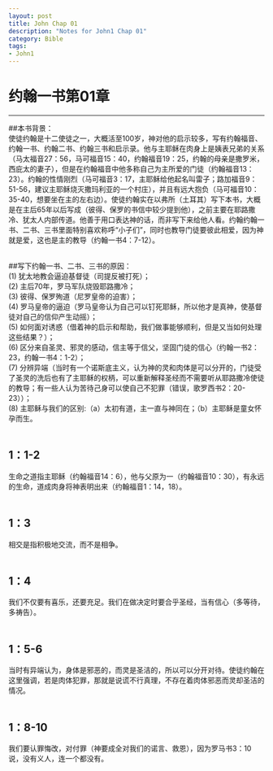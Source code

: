 ```yaml
--- 
layout: post
title: John Chap 01
description: "Notes for John1 Chap 01"
category: Bible
tags: 
- John1
---
```


# 约翰一书第01章

----------------

##本书背景：<br>
使徒约翰是十二使徒之一，大概活至100岁，神对他的启示较多，写有约翰福音、约翰一书、约翰二书、约翰三书和启示录。他与主耶稣在肉身上是姨表兄弟的关系（马太福音27：56，马可福音15：40，约翰福音19：25，约翰的母亲是撒罗米，西庇太的妻子），但是在约翰福音中他多称自己为主所爱的门徒（约翰福音13：23）。约翰的性情刚烈（马可福音3：17，主耶稣给他起名叫雷子；路加福音9：51-56，建议主耶稣烧灭撒玛利亚的一个村庄），并且有远大抱负（马可福音10：35-40，想要坐在主的左右边）。使徒约翰实在以弗所（土耳其）写下本书，大概是在主后65年以后写成（彼得、保罗的书信中较少提到他），之前主要在耶路撒冷、犹太人内部传道。他善于用口表达神的话，而非写下来给他人看。约翰约翰一书、二书、三书里面特别喜欢称呼“小子们”，同时也教导门徒要彼此相爱，因为神就是爱，这也是主的教导（约翰一书4：7-12）。<br><br>

##写下约翰一书、二书、三书的原因：<br>
(1) 犹太地教会逼迫基督徒（司提反被打死）；<br>
(2) 主后70年，罗马军队烧毁耶路撒冷；<br>
(3) 彼得、保罗殉道（尼罗皇帝的迫害）；<br>
(4) 罗马皇帝的逼迫（罗马皇帝认为自己可以钉死耶稣，所以他才是真神，使基督徒对自己的信仰产生动摇）；<br>
(5) 如何面对诱惑（借着神的启示和帮助，我们做事能够顺利，但是又当如何处理这些结果？）；<br>
(6) 区分来自圣灵、邪灵的感动，信主等于信父，坚固门徒的信心（约翰一书2：23，约翰一书4：1-2）；<br>
(7) 分辨异端（当时有一个诺斯底主义，认为神的灵和肉体是可以分开的，门徒受了圣灵的洗后也有了主耶稣的权柄，可以重新解释圣经而不需要听从耶路撒冷使徒的教导；有一些人认为苦待己身可以使自己不犯罪（错误，歌罗西书2：20-23））；<br>
(8) 主耶稣与我们的区别:（a）太初有道，主一直与神同在；（b）主耶稣是童女怀孕而生。<br><br>

## 1：1-2<br>

生命之道指主耶稣（约翰福音14：6），他与父原为一（约翰福音10：30），有永远的生命，道成肉身将神表明出来（约翰福音1：14，18）。<br><br>

## 1：3<br>

相交是指积极地交流，而不是相争。<br><br>

## 1：4<br>

我们不仅要有喜乐，还要充足。我们在做决定时要合乎圣经，当有信心（多等待，多祷告）。<br><br>

## 1：5-6<br>

当时有异端认为，身体是邪恶的，而灵是圣洁的，所以可以分开对待。使徒约翰在这里强调，若是肉体犯罪，那就是说谎不行真理，不存在着肉体邪恶而灵却圣洁的情况。<br><br>

## 1：8-10<br>

我们要认罪悔改，对付罪（神要成全对我们的诺言、救恩），因为罗马书3：10说，没有义人，连一个都没有。
